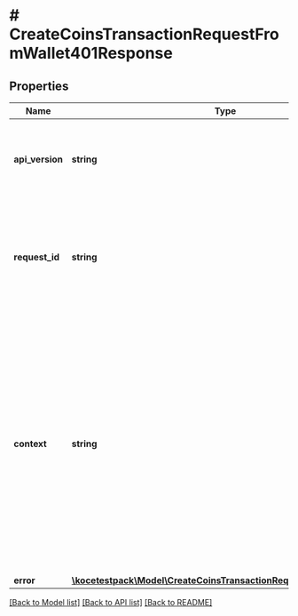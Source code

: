 # # CreateCoinsTransactionRequestFromWallet401Response

## Properties

Name | Type | Description | Notes
------------ | ------------- | ------------- | -------------
**api_version** | **string** | Specifies the version of the API that incorporates this endpoint. |
**request_id** | **string** | Defines the ID of the request. The &#x60;requestId&#x60; is generated by Crypto APIs and it&#39;s unique for every request. |
**context** | **string** | In batch situations the user can use the context to correlate responses with requests. This property is present regardless of whether the response was successful or returned as an error. &#x60;context&#x60; is specified by the user. | [optional]
**error** | [**\kocetestpack\Model\CreateCoinsTransactionRequestFromWalletE401**](CreateCoinsTransactionRequestFromWalletE401.md) |  |

[[Back to Model list]](../../README.md#models) [[Back to API list]](../../README.md#endpoints) [[Back to README]](../../README.md)

